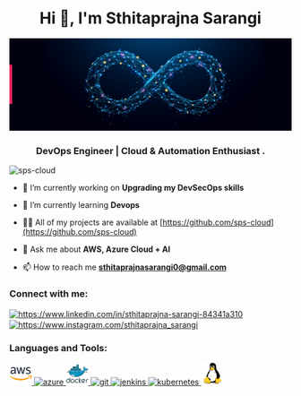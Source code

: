 <h1 align="center">Hi 👋, I'm Sthitaprajna Sarangi</h1>
<div align="center">
  <img src="https://github.com/sps-cloud/sps-cloud/blob/main/test.png" alt="test banner">
</div>
<h3 align="center">DevOps Engineer | Cloud & Automation Enthusiast .</h3>

<p align="left"> <img src="https://komarev.com/ghpvc/?username=sps-cloud&label=Profile%20views&color=0e75b6&style=flat" alt="sps-cloud" /> </p>

- 🔭 I’m currently working on **Upgrading my DevSecOps skills**

- 🌱 I’m currently learning **Devops**

- 👨‍💻 All of my projects are available at [https://github.com/sps-cloud](https://github.com/sps-cloud)

- 💬 Ask me about **AWS, Azure Cloud + AI**

- 📫 How to reach me **sthitaprajnasarangi0@gmail.com**

<h3 align="left">Connect with me:</h3>
<p align="left">
<a href="https://linkedin.com/in/https://www.linkedin.com/in/sthitaprajna-sarangi-84341a31" target="blank"><img align="center" src="https://raw.githubusercontent.com/rahuldkjain/github-profile-readme-generator/master/src/images/icons/Social/linked-in-alt.svg" alt="https://www.linkedin.com/in/sthitaprajna-sarangi-84341a310" height="30" width="40" /></a>
<a href="https://instagram.com/https://www.instagram.com/sthitaprajna_sarangi" target="blank"><img align="center" src="https://raw.githubusercontent.com/rahuldkjain/github-profile-readme-generator/master/src/images/icons/Social/instagram.svg" alt="https://www.instagram.com/sthitaprajna_sarangi" height="30" width="40" /></a>
</p>

<h3 align="left">Languages and Tools:</h3>
<p align="left"> <a href="https://aws.amazon.com" target="_blank" rel="noreferrer"> <img src="https://raw.githubusercontent.com/devicons/devicon/master/icons/amazonwebservices/amazonwebservices-original-wordmark.svg" alt="aws" width="40" height="40"/> </a> <a href="https://azure.microsoft.com/en-in/" target="_blank" rel="noreferrer"> <img src="https://www.vectorlogo.zone/logos/microsoft_azure/microsoft_azure-icon.svg" alt="azure" width="40" height="40"/> </a> <a href="https://www.docker.com/" target="_blank" rel="noreferrer"> <img src="https://raw.githubusercontent.com/devicons/devicon/master/icons/docker/docker-original-wordmark.svg" alt="docker" width="40" height="40"/> </a> <a href="https://git-scm.com/" target="_blank" rel="noreferrer"> <img src="https://www.vectorlogo.zone/logos/git-scm/git-scm-icon.svg" alt="git" width="40" height="40"/> </a> <a href="https://www.jenkins.io" target="_blank" rel="noreferrer"> <img src="https://www.vectorlogo.zone/logos/jenkins/jenkins-icon.svg" alt="jenkins" width="40" height="40"/> </a> <a href="https://kubernetes.io" target="_blank" rel="noreferrer"> <img src="https://www.vectorlogo.zone/logos/kubernetes/kubernetes-icon.svg" alt="kubernetes" width="40" height="40"/> </a> <a href="https://www.linux.org/" target="_blank" rel="noreferrer"> <img src="https://raw.githubusercontent.com/devicons/devicon/master/icons/linux/linux-original.svg" alt="linux" width="40" height="40"/> </a> </p>
